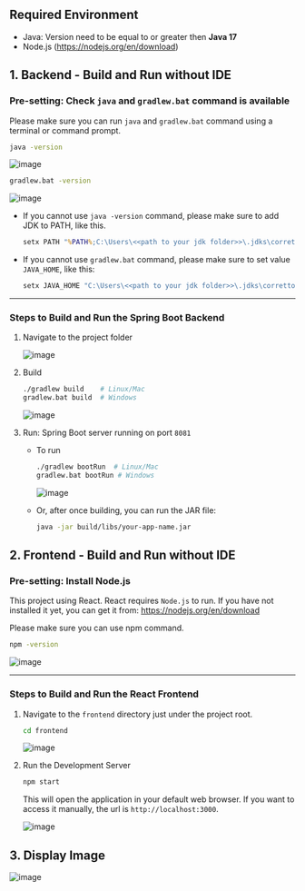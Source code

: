 ## Required Environment
- Java: Version need to be equal to or greater then **Java 17**
- Node.js (https://nodejs.org/en/download)


## 1. Backend - Build and Run without IDE
### Pre-setting: Check `java` and `gradlew.bat` command is available
Please make sure you can run `java` and `gradlew.bat` command using a terminal or command prompt.

```bash
java -version
```

![image](https://github.com/user-attachments/assets/cb8a576e-8fa3-4c71-a84e-d6cb79bc48f0)

```bash
gradlew.bat -version
```

![image](https://github.com/user-attachments/assets/e0fee34e-612d-408e-ae4a-891c98d4f596)

- If you cannot use `java -version` command, please make sure to add JDK to PATH, like this.
    ```cmd
    setx PATH "%PATH%;C:\Users\<<path to your jdk folder>>\.jdks\corretto-17.0.13\bin" /M
    ``` 

- If you cannot use `gradlew.bat` command, please make sure to set value `JAVA_HOME`, like this:
    ```cmd
    setx JAVA_HOME "C:\Users\<<path to your jdk folder>>\.jdks\corretto-17.0.13" /M
    ```

---

### Steps to Build and Run the Spring Boot Backend
1. Navigate to the project folder

    ![image](https://github.com/user-attachments/assets/c1020bcf-9e9c-4200-8f62-192eb70b7183)

2. Build
    ```bash
    ./gradlew build    # Linux/Mac
    gradlew.bat build  # Windows
    ```

   ![image](https://github.com/user-attachments/assets/baebf25e-1e4d-467d-b328-6862731ca98a)

3. Run: Spring Boot server running on port `8081`
    - To run
      ```bash
      ./gradlew bootRun  # Linux/Mac
      gradlew.bat bootRun # Windows
      ```
  
      ![image](https://github.com/user-attachments/assets/bc3ad68c-b51c-4f86-814e-d6c5bb44b02f)

    - Or, after once building, you can run the JAR file:
      ```bash
      java -jar build/libs/your-app-name.jar
      ```



## 2. Frontend - Build and Run without IDE
### Pre-setting: Install Node.js
This project using React. React requires `Node.js` to run. If you have not installed it yet, you can get it from:
https://nodejs.org/en/download

Please make sure you can use npm command.
```bash
npm -version
```

![image](https://github.com/user-attachments/assets/3d58f68f-ad25-4b84-b415-19a7f6eca854)

---

### Steps to Build and Run the React Frontend
1. Navigate to the `frontend` directory just under the project root.
    ```bash
    cd frontend
    ```
    
    ![image](https://github.com/user-attachments/assets/def4a41d-7c7d-41b7-aeb3-bb29bc4d6b24)

2. Run the Development Server
   ```bash
   npm start
   ```

   This will open the application in your default web browser. If you want to access it manually, the url is `http://localhost:3000`.
   
   ![image](https://github.com/user-attachments/assets/a23d002a-068c-487f-abe1-fcc2c6969a7e)



## 3. Display Image
![image](https://github.com/user-attachments/assets/981639bb-d885-4dc0-a005-b4d203fdaaf0)

